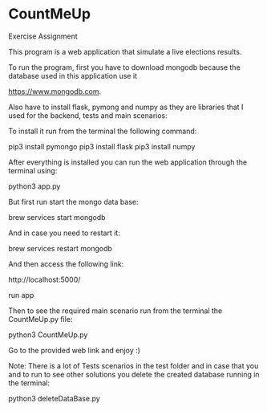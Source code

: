 # CountMeUp
Exercise Assignment  

This program is a web application that simulate a live elections results.

To run the program, first you have to download mongodb because the database used in this application use it

https://www.mongodb.com.

Also have to install flask, pymong and numpy as they are libraries that I used for the backend, tests and main scenarios:

To install it run from the terminal the following command:

pip3 install pymongo
pip3 install flask
pip3 install numpy

After everything is installed you can run the web application through the terminal using:

python3 app.py

But first run start the mongo data base:

brew services start mongodb

And in case you need to restart it:

brew services restart mongodb

And then access the following link:

http://localhost:5000/

run app

Then to see the required main scenario run from the terminal the CountMeUp.py file:

python3 CountMeUp.py

Go to the provided web link and enjoy :)

Note: There is a lot of Tests scenarios in the test folder and in case that you and to run to see other solutions you delete the created database running in the terminal:

python3 deleteDataBase.py
